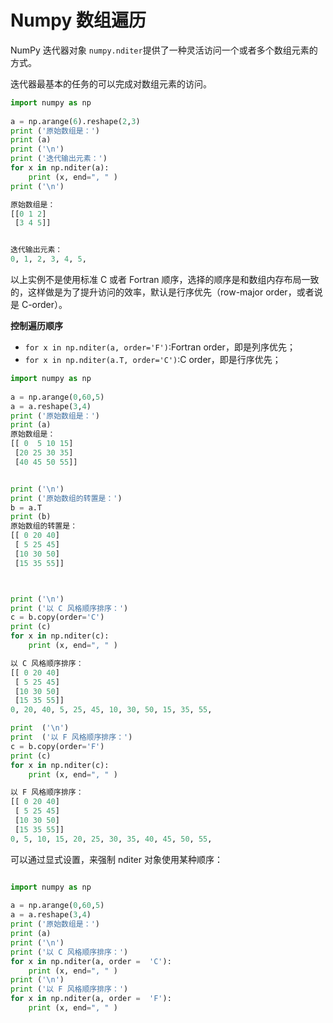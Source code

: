 # Numpy 数组遍历

NumPy  迭代器对象 `numpy.nditer`提供了一种灵活访问一个或者多个数组元素的方式。

迭代器最基本的任务的可以完成对数组元素的访问。

```python
import numpy as np
 
a = np.arange(6).reshape(2,3)
print ('原始数组是：')
print (a)
print ('\n')
print ('迭代输出元素：')
for x in np.nditer(a):
    print (x, end=", " )
print ('\n')

原始数组是：
[[0 1 2]
 [3 4 5]]


迭代输出元素：
0, 1, 2, 3, 4, 5, 

```

以上实例不是使用标准 C 或者 Fortran 顺序，选择的顺序是和数组内存布局一致的，这样做是为了提升访问的效率，默认是行序优先（row-major order，或者说是 C-order）。

**控制遍历顺序**

- `for x in np.nditer(a, order='F')`:Fortran order，即是列序优先；
- `for x in np.nditer(a.T, order='C')`:C order，即是行序优先；

```python
import numpy as np
 
a = np.arange(0,60,5) 
a = a.reshape(3,4)  
print ('原始数组是：') 
print (a) 
原始数组是：
[[ 0  5 10 15]
 [20 25 30 35]
 [40 45 50 55]]


print ('\n') 
print ('原始数组的转置是：') 
b = a.T 
print (b) 
原始数组的转置是：
[[ 0 20 40]
 [ 5 25 45]
 [10 30 50]
 [15 35 55]]



print ('\n') 
print ('以 C 风格顺序排序：') 
c = b.copy(order='C')  
print (c)
for x in np.nditer(c):  
    print (x, end=", " )

以 C 风格顺序排序：
[[ 0 20 40]
 [ 5 25 45]
 [10 30 50]
 [15 35 55]]
0, 20, 40, 5, 25, 45, 10, 30, 50, 15, 35, 55, 

print  ('\n') 
print  ('以 F 风格顺序排序：')
c = b.copy(order='F')  
print (c)
for x in np.nditer(c):  
    print (x, end=", " )

以 F 风格顺序排序：
[[ 0 20 40]
 [ 5 25 45]
 [10 30 50]
 [15 35 55]]
0, 5, 10, 15, 20, 25, 30, 35, 40, 45, 50, 55,


```

可以通过显式设置，来强制 nditer 对象使用某种顺序：

```python

import numpy as np 
 
a = np.arange(0,60,5) 
a = a.reshape(3,4)  
print ('原始数组是：')
print (a)
print ('\n')
print ('以 C 风格顺序排序：')
for x in np.nditer(a, order =  'C'):  
    print (x, end=", " )
print ('\n')
print ('以 F 风格顺序排序：')
for x in np.nditer(a, order =  'F'):  
    print (x, end=", " )

```

